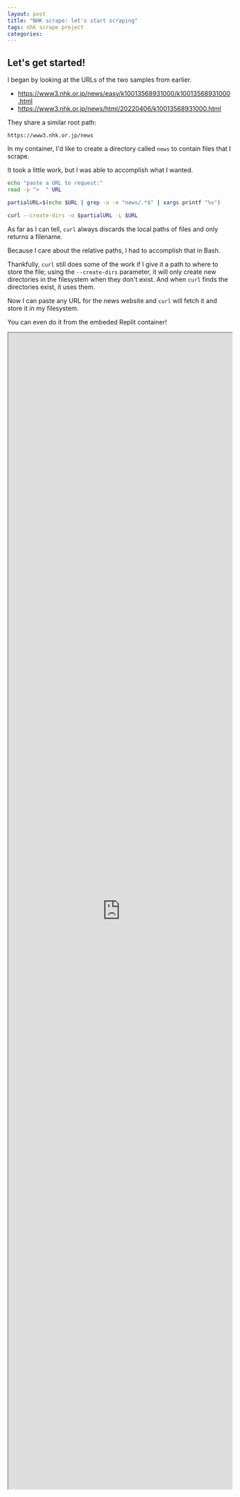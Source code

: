 ```yaml
---
layout: post
title: "NHK scrape: let's start scraping"
tags: nhk scrape project
categories: 
---
```


## Let's get started!

I began by looking at the URLs of the two samples from earlier.

* https://www3.nhk.or.jp/news/easy/k10013568931000/k10013568931000.html
* https://www3.nhk.or.jp/news/html/20220406/k10013568931000.html

They share a similar root path:
```
https://www3.nhk.or.jp/news
```

In my container, I'd like to create a directory called `news` to contain files that I scrape.

It took a little work, but I was able to accomplish what I wanted.

``` bash
echo "paste a URL to request:"
read -p ">  " URL

partialURL=$(echo $URL | grep -o -e "news/.*$" | xargs printf "%s")

curl --create-dirs -o $partialURL -L $URL
```

As far as I can tell, `curl` always discards the local paths of files and only returns a filename.

Because I care about the relative paths, I had to accomplish that in Bash.

Thankfully, `curl` still does some of the work if I give it a path to where to store the file;  using the `--create-dirs` parameter, it will only create new directories in the filesystem when they don't exist.  And when `curl` finds the directories exist, it uses them.

Now I can paste any URL for the news website and `curl` will fetch it and store it in my filesystem.

You can even do it from the embeded Replit container!

<iframe src="https://replit.com/@ceilingrat/news-scrape?embed=true#run.sh" style="width: 100%; height:65vh;"></iframe>